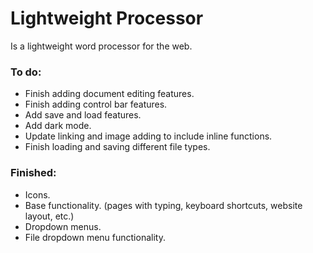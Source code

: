 # Lightweight Processor
Is a lightweight word processor for the web.

### To do:
- Finish adding document editing features.
- Finish adding control bar features.
- Add save and load features.
- Add dark mode.
- Update linking and image adding to include inline functions.
- Finish loading and saving different file types.
### Finished:
- Icons.
- Base functionality. (pages with typing, keyboard shortcuts, website layout, etc.)
- Dropdown menus.
- File dropdown menu functionality.